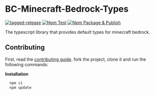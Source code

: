 # BC-Minecraft-Bedrock-Types

[![tagged-release](https://github.com/Blockception/BC-Minecraft-Bedrock-Types/actions/workflows/tagged-release.yml/badge.svg)](https://github.com/Blockception/BC-Minecraft-Bedrock-Types/actions/workflows/tagged-release.yml)
[![Npm Test](https://github.com/Blockception/BC-Minecraft-Bedrock-Types/actions/workflows/npm-test.yml/badge.svg)](https://github.com/Blockception/BC-Minecraft-Bedrock-Types/actions/workflows/npm-test.yml)
[![Npm Package & Publish](https://github.com/Blockception/BC-Minecraft-Bedrock-Types/actions/workflows/npm-publish.yml/badge.svg)](https://github.com/Blockception/BC-Minecraft-Bedrock-Types/actions/workflows/npm-publish.yml)

The typescript library that provides default types for minecraft bedrock.

## Contributing

First, read the [contributing guide](./CONTRIBUTING.md). fork the project, clone it and run the following commands:

**Installation**

```cmd
  npm ci
  npm update
```
